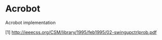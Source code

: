 # Acrobot

Acrobot implementation

[1] http://ieeecss.org/CSM/library/1995/feb1995/02-swingupctrlprob.pdf







